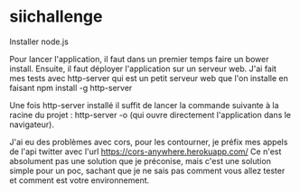 # siichallenge

Installer node.js

Pour lancer l'application, il faut dans un premier temps faire un bower install.
Ensuite, il faut déployer l'application sur un serveur web. J'ai fait mes tests avec http-server qui est un petit serveur web que l'on installe en faisant
npm install -g http-server

Une fois http-server installé il suffit de lancer la commande suivante à la racine du projet : http-server -o (qui ouvre directement l'application dans le navigateur).

J'ai eu des problèmes avec cors, pour les contourner, je préfix mes appels de l'api twitter avec l'url https://cors-anywhere.herokuapp.com/
Ce n'est absolument pas une solution que je préconise, mais c'est une solution simple pour un poc, sachant que je ne sais pas comment vous allez tester et comment est votre environnement.
